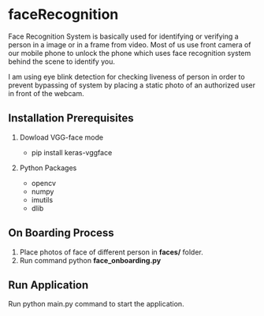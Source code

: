 # faceRecognition
Face Recognition System is basically used for identifying or verifying a person in a image or in a frame from video. Most of us use 
front camera of our mobile phone to unlock the phone which uses face recognition system behind the scene  to identify you.

I am using eye blink detection for checking liveness of person in order to prevent bypassing of system by placing a static photo of
an authorized user in front of the webcam.

## Installation Prerequisites

1) Dowload VGG-face mode
   - pip install keras-vggface

2) Python Packages
   - opencv
   - numpy
   - imutils
   - dlib
   
## On Boarding Process
 
 1) Place photos of face of different person in **faces/** folder.
 2) Run command python **face_onboarding.py**
 
## Run Application
Run python main.py command to start the application.
